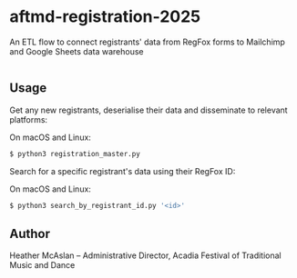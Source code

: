 # aftmd-registration-2025

An ETL flow to connect registrants' data from RegFox forms to Mailchimp and Google Sheets data warehouse

![]()


## Usage

Get any new registrants, deserialise their data and disseminate to relevant platforms:

On macOS and Linux:

```sh
$ python3 registration_master.py
```

Search for a specific registrant's data using their RegFox ID:

On macOS and Linux:

```sh
$ python3 search_by_registrant_id.py '<id>'
```

## Author

Heather McAslan – Administrative Director, Acadia Festival of Traditional Music and Dance
